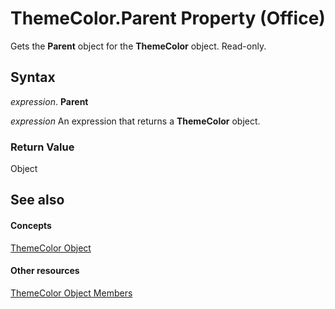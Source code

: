 
# ThemeColor.Parent Property (Office)

Gets the  **Parent** object for the **ThemeColor** object. Read-only.


## Syntax

 _expression_. **Parent**

 _expression_ An expression that returns a **ThemeColor** object.


### Return Value

Object


## See also


#### Concepts


[ThemeColor Object](357605ea-247d-b151-0286-4e2413658c3f.md)
#### Other resources


[ThemeColor Object Members](88735add-61c1-34e4-fa95-3f028e97aa87.md)
